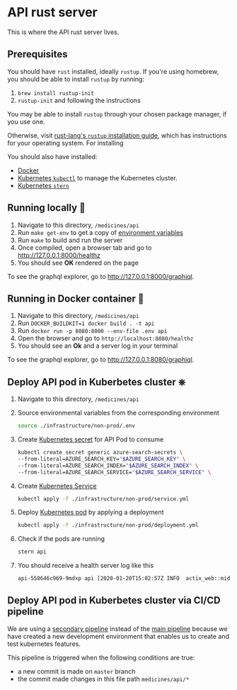 # API rust server

This is where the API rust server lives.

## Prerequisites

You should have `rust` installed, ideally `rustup`.
If you're using homebrew, you should be able to install `rustup` by running:

1. `brew install rustup-init`
2. `rustup-init` and following the instructions

You may be able to install `rustup` through your chosen package manager, if you use one.

Otherwise, visit [rust-lang's `rustup` installation guide][rustup install], which has instructions for your operating system.
For installing

You should also have installed:

- [Docker][docker install]
- [Kubernetes `kubectl`][kubernetes install] to manage the Kubernetes cluster.
- [Kubernetes `stern`][stern]

## Running locally 🦀

1. Navigate to this directory, `/medicines/api`
2. Run `make get-env` to get a copy of [environment variables](../../docs/principles/config.md)
3. Run `make` to build and run the server
4. Once compiled, open a browser tab and go to http://127.0.0.1:8000/healthz
5. You should see **OK** rendered on the page

To see the graphql explorer, go to http://127.0.0.1:8000/graphiql.

## Running in Docker container 🐳

1. Navigate to this directory, `/medicines/api`
2. Run `DOCKER_BUILDKIT=1 docker build . -t api`
3. Run `docker run -p 8080:8000 --env-file .env api`
4. Open the browser and go to `http://localhost:8080/healthz`
5. You should see an **Ok** and a server log in your terminal

To see the graphql explorer, go to http://127.0.0.1:8080/graphiql.

## Deploy API pod in Kuberbetes cluster ⎈

1. Navigate to this directory, `/medicines/api`
2. Source environmental variables from the corresponding environment

   ```sh
   source ./infrastructure/non-prod/.env
   ```

3. Create [Kubernetes secret][kubernetes secret] for API Pod to consume

   ```sh
   kubectl create secret generic azure-search-secrets \
   --from-literal=AZURE_SEARCH_KEY="$AZURE_SEARCH_KEY" \
   --from-literal=AZURE_SEARCH_INDEX="$AZURE_SEARCH_INDEX" \
   --from-literal=AZURE_SEARCH_SERVICE="$AZURE_SEARCH_SERVICE" \
   ```

4. Create [Kubernetes Service][kubernetes service]

   ```sh
   kubectl apply -f ./infrastructure/non-prod/service.yml
   ```

5. Deploy [Kubernetes pod][kubernetes pod] by applying a deployment

   ```sh
   kubectl apply -f ./infrastructure/non-prod/deployment.yml
   ```

6. Check if the pods are running

   ```sh
   stern api
   ```

7. You should receive a health server log like this

   ```sh
   api-558646c969-9mdxp api [2020-01-20T15:02:57Z INFO  actix_web::middleware::logger] 10.244.1.1:51524 "GET /healthz HTTP/1.1" 200 2 "-" "kube-probe/1.14" 0.000059
   ```

[rustup install]: https://www.rust-lang.org/tools/install "Install Rust - Rust Programming Language"
[docker install]: https://docs.docker.com/install/ "Install Docker"
[kubernetes install]: https://kubernetes.io/docs/tasks/tools/install-kubectl/ "Install Kubernetes"
[stern]: https://github.com/wercker/stern "Stern - GitHub"
[kubernetes service]: https://kubernetes.io/docs/concepts/services-networking/service/ "Service - Kubernetes Documentation"
[kubernetes pod]: https://kubernetes.io/docs/concepts/workloads/pods/pod/ "Pod - Kubernetes Documentation"
[kubernetes secret]: https://kubernetes.io/docs/concepts/configuration/secret/ "Secret - Kubernetes Documentation"

## Deploy API pod in Kuberbetes cluster via CI/CD pipeline

We are using a [secondary pipeline](./azure-pipeline.yml) instead of the [main pipeline](../../azure-pipelines.yml) because we have created a new development environment that enables us to create and test kubernetes features.

This pipeline is triggered when the following conditions are true:

- a new commit is made on `master` branch
- the commit made changes in this file path `medicines/api/*`
